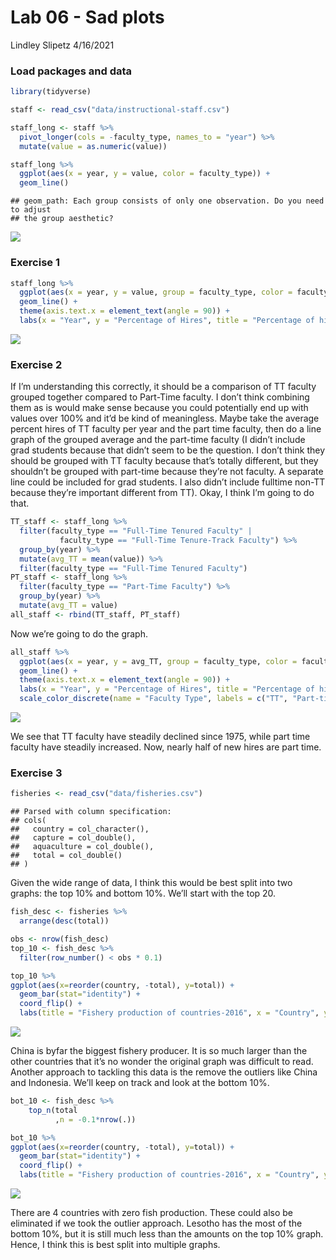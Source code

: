 Lab 06 - Sad plots
================
Lindley Slipetz
4/16/2021

### Load packages and data

``` r
library(tidyverse) 
```

``` r
staff <- read_csv("data/instructional-staff.csv")
```

``` r
staff_long <- staff %>%
  pivot_longer(cols = -faculty_type, names_to = "year") %>%
  mutate(value = as.numeric(value))
```

``` r
staff_long %>%
  ggplot(aes(x = year, y = value, color = faculty_type)) +
  geom_line()
```

    ## geom_path: Each group consists of only one observation. Do you need to adjust
    ## the group aesthetic?

![](lab-06_files/figure-gfm/line_plot_bad-1.png)<!-- -->

### Exercise 1

``` r
staff_long %>%
  ggplot(aes(x = year, y = value, group = faculty_type, color = faculty_type)) +
  geom_line() +
  theme(axis.text.x = element_text(angle = 90)) +
  labs(x = "Year", y = "Percentage of Hires", title = "Percentage of hires by year grouped by faculty type", color = "Faculty type")
```

![](lab-06_files/figure-gfm/good_line_graph-1.png)<!-- -->

### Exercise 2

If I’m understanding this correctly, it should be a comparison of TT
faculty grouped together compared to Part-Time faculty. I don’t think
combining them as is would make sense because you could potentially end
up with values over 100% and it’d be kind of meaningless. Maybe take the
average percent hires of TT faculty per year and the part time faculty,
then do a line graph of the grouped average and the part-time faculty (I
didn’t include grad students because that didn’t seem to be the
question. I don’t think they should be grouped with TT faculty because
that’s totally different, but they shouldn’t be grouped with part-time
because they’re not faculty. A separate line could be included for grad
students. I also didn’t include fulltime non-TT because they’re
important different from TT). Okay, I think I’m going to do that.

``` r
TT_staff <- staff_long %>%
  filter(faculty_type == "Full-Time Tenured Faculty" |
           faculty_type == "Full-Time Tenure-Track Faculty") %>%
  group_by(year) %>%
  mutate(avg_TT = mean(value)) %>%
  filter(faculty_type == "Full-Time Tenured Faculty")
PT_staff <- staff_long %>%
  filter(faculty_type == "Part-Time Faculty") %>%
  group_by(year) %>%
  mutate(avg_TT = value)
all_staff <- rbind(TT_staff, PT_staff)
```

Now we’re going to do the graph.

``` r
all_staff %>%
  ggplot(aes(x = year, y = avg_TT, group = faculty_type, color = faculty_type)) +
  geom_line() +
  theme(axis.text.x = element_text(angle = 90)) +
  labs(x = "Year", y = "Percentage of Hires", title = "Percentage of hires by year grouped by faculty type") +
  scale_color_discrete(name = "Faculty Type", labels = c("TT", "Part-time"))
```

![](lab-06_files/figure-gfm/graph_2-1.png)<!-- -->

We see that TT faculty have steadily declined since 1975, while part
time faculty have steadily increased. Now, nearly half of new hires are
part time.

### Exercise 3

``` r
fisheries <- read_csv("data/fisheries.csv")
```

    ## Parsed with column specification:
    ## cols(
    ##   country = col_character(),
    ##   capture = col_double(),
    ##   aquaculture = col_double(),
    ##   total = col_double()
    ## )

Given the wide range of data, I think this would be best split into two
graphs: the top 10% and bottom 10%. We’ll start with the top 20.

``` r
fish_desc <- fisheries %>%
  arrange(desc(total))
```

``` r
obs <- nrow(fish_desc) 
top_10 <- fish_desc %>% 
  filter(row_number() < obs * 0.1)
```

``` r
top_10 %>%
ggplot(aes(x=reorder(country, -total), y=total)) +
  geom_bar(stat="identity") +
  coord_flip() + 
  labs(title = "Fishery production of countries-2016", x = "Country", y = "Fishery production")
```

![](lab-06_files/figure-gfm/top_10_graph-1.png)<!-- -->

China is byfar the biggest fishery producer. It is so much larger than
the other countries that it’s no wonder the original graph was difficult
to read. Another approach to tackling this data is the remove the
outliers like China and Indonesia. We’ll keep on track and look at the
bottom 10%.

``` r
bot_10 <- fish_desc %>%
    top_n(total
          ,n = -0.1*nrow(.))
```

``` r
bot_10 %>%
ggplot(aes(x=reorder(country, -total), y=total)) +
  geom_bar(stat="identity") +
  coord_flip() + 
  labs(title = "Fishery production of countries-2016", x = "Country", y = "Fishery production")
```

![](lab-06_files/figure-gfm/bot_10_graph-1.png)<!-- -->

There are 4 countries with zero fish production. These could also be
eliminated if we took the outlier approach. Lesotho has the most of the
bottom 10%, but it is still much less than the amounts on the top 10%
graph. Hence, I think this is best split into multiple graphs.

